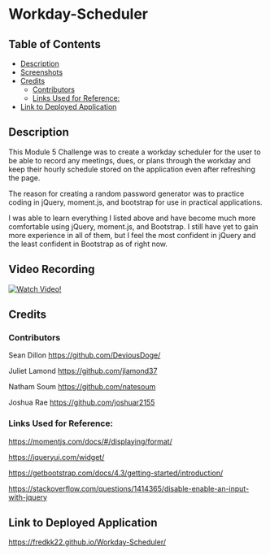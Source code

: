 # Workday-Scheduler

## Table of Contents
  - [Description](#description)
  - [Screenshots](#screenshots)
  - [Credits](#credits)
    - [Contributors](#contributors)
    - [Links Used for Reference:](#links-used-for-reference)
  - [Link to Deployed Application](#link-to-deployed-application)

## Description

This Module 5 Challenge was to create a workday scheduler for the user to be able to record any meetings, dues, or plans through the workday and keep their hourly schedule stored on the application even after refreshing the page.

The reason for creating a random password generator was to practice coding in jQuery, moment.js, and bootstrap for use in practical applications.

I was able to learn everything I listed above and have become much more comfortable using jQuery, moment.js, and Bootstrap. I still have yet to gain more experience in all of them, but I feel the most confident in jQuery and the least confident in Bootstrap as of right now.

## Video Recording

[![Watch Video!](https://img.youtube.com/vi/xP8-WbizifY/maxresdefault.jpg)](https://youtu.be/xP8-WbizifY)

## Credits

### Contributors

Sean Dillon https://github.com/DeviousDoge/

Juliet Lamond https://github.com/jlamond37

Natham Soum https://github.com/natesoum

Joshua Rae https://github.com/joshuar2155

### Links Used for Reference:

https://momentjs.com/docs/#/displaying/format/

https://jqueryui.com/widget/

https://getbootstrap.com/docs/4.3/getting-started/introduction/

https://stackoverflow.com/questions/1414365/disable-enable-an-input-with-jquery

## Link to Deployed Application

https://fredkk22.github.io/Workday-Scheduler/